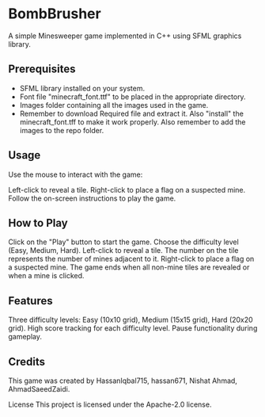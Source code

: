 # BombBrusher
A simple Minesweeper game implemented in C++ using SFML graphics library.

## Prerequisites
- SFML library installed on your system.
- Font file "minecraft_font.ttf" to be placed in the appropriate directory.
- Images folder containing all the images used in the game.
- Remember to download Required file and extract it. Also "install" the minecraft_font.tff to make it work properly. Also remember to add the images to the repo folder.

## Usage
Use the mouse to interact with the game:

Left-click to reveal a tile.
Right-click to place a flag on a suspected mine.
Follow the on-screen instructions to play the game.

## How to Play
Click on the "Play" button to start the game.
Choose the difficulty level (Easy, Medium, Hard).
Left-click to reveal a tile. The number on the tile represents the number of mines adjacent to it.
Right-click to place a flag on a suspected mine.
The game ends when all non-mine tiles are revealed or when a mine is clicked.

## Features
Three difficulty levels: Easy (10x10 grid), Medium (15x15 grid), Hard (20x20 grid).
High score tracking for each difficulty level.
Pause functionality during gameplay.

## Credits
This game was created by HassanIqbal715, hassan671, Nishat Ahmad, AhmadSaeedZaidi.

License
This project is licensed under the Apache-2.0 license.
